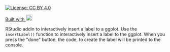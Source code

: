 
[![License: CC BY 4.0](https://img.shields.io/badge/License-CC%20BY%204.0-lightgrey.svg)](https://creativecommons.org/licenses/by/4.0/)

<a href="https://github.com/jhelvy/gglabelr" target="_blank">
<i class="fa fa-github fa-lg"></i></a>
<a href="https://shiny.rstudio.com/" target="_blank">Built with <img alt="Shiny" src="https://www.rstudio.com/wp-content/uploads/2014/04/shiny.png" height="20"></a>

RStudio addin to interactively insert a label to a ggplot. Use the `insertLabel()` function to interactively insert a label to the ggplot. When you press the "done" button, the code, to create the label will be printed to the console.
